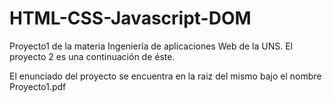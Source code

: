 # HTML-CSS-Javascript-DOM
Proyecto1 de la materia Ingeniería de aplicaciones Web de la UNS. El proyecto 2 es una continuación de éste.

El enunciado del proyecto se encuentra en la raiz del mismo bajo el nombre Proyecto1.pdf
